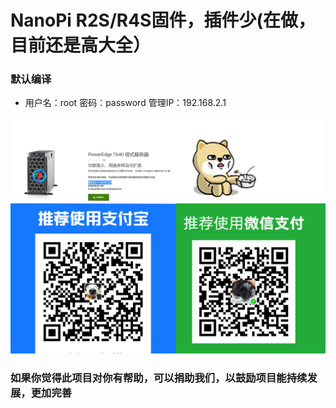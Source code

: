 # NanoPi R2S/R4S固件，插件少(在做，目前还是高大全）

### 默认编译

- 用户名：root 密码：password 管理IP：192.168.2.1



 ![Alt text](data/2.jpg?raw=true "Title")
### 如果你觉得此项目对你有帮助，可以捐助我们，以鼓励项目能持续发展，更加完善

